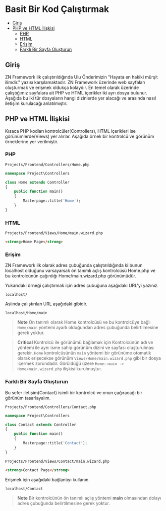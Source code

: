 # Basit Bir Kod Çalıştırmak

- [Giriş](#giris)
- [PHP ve HTML İlişkisi](#php-ve-html-iliskisi)
    - [PHP](#php-ve-html-iliskisi-php)
    - [HTML](#php-ve-html-iliskisi-html)
    - [Erişim](#php-ve-html-iliskisi-erisim)
    - [Farklı Bir Sayfa Oluşturun](#php-ve-html-iliskisi-farkli-bir-sayfa-olusturun)


## Giriş <a name="giris"></a>

ZN Framework ilk çalıştırıldığında Ulu Önderimizin "Hayata en hakiki mürşit ilimdir." yazısı karşılamaktadır. ZN Framework üzerinde web sayfaları oluşturmak ve erişmek oldukça kolaydır. En temel olarak üzerinde çalıştığımız sayfalara ait PHP ve HTML içerikler iki ayrı dosya bulunur. Aşağıda bu iki tür dosyaların hangi dizinlerde yer alacağı ve arasında nasıl iletişim kurulacağı anlatılmıştır.


## PHP ve HTML İlişkisi <a name="php-ve-html-iliskisi"></a>

Kısaca PHP kodları kontrolcüler(Controllers), HTML içerikleri ise görünümlerde(Views) yer alırlar. Aşağıda örnek bir kontrolcü ve görünüm örneklerine yer verilmiştir.

### PHP <a name="php-ve-html-iliskisi-php"></a>

```shell
Projects/Frontend/Controllers/Home.php
```

```php
namespace Project\Controllers

class Home extends Controller
{
    public function main()
    {
        Masterpage::title('Home');
    }
}
```

### HTML <a name="php-ve-html-iliskisi-html"></a>

```shell
Projects/Frontend/Views/Home/main.wizard.php
```

```html
<strong>Home Page</strong>
```
 
### Erişim <a name="php-ve-html-iliskisi-erisim"></a>

ZN Framework ilk olarak adres çubuğunda çalıştırıldığında ki bunun localhost olduğunu varsayarsak ön tanımlı açlış kontrolcüsü Home.php ve bu kontrolcünün çağırdığı Home/main.wizard.php görünümüdür. 

Yukarıdaki örneği çalıştırmak için adres çubuğuna aşağıdaki URL'yi yazınız.

```shell
localhost/
```

Aslında çalıştırılan URL aşağıdaki gibidir.

```shell
localhost/Home/main
```

> **Note**
> Ön tanımlı olarak Home kontrolcüsü ve bu kontrolcüye bağlı `Home/main` yöntemi ayarlı olduğundan adres çubuğunda belirtilmesine gerek yoktur.

> **Critical**
> Kontrolcü ile görünümü bağlamak için Kontrolcünün adı ve yöntemi ile aynı isme sahip görünüm dizini ve sayfası oluşturulması gerekir. 
> `Home` kontrolcüsünün `main` yöntemi bir görünüme otomatik olarak erişecekse görünüm `Views/Home/main.wizard.php` gibi bir dosya içermek zorundadır.
> Görüldüğü üzere `Home::main -> Home/main.wizard.php` ilişkisi kurulmuştur.

### Farklı Bir Sayfa Oluşturun <a name="php-ve-html-iliskisi-farkli-bir-sayfa-olusturun"></a>

Bu sefer iletişim(Contact) isimli bir kontrolcü ve onun çağıracağı bir görünüm tasarlayalım.

```shell
Projects/Frontend/Controllers/Contact.php
```

```php
namespace Project\Controllers

class Contact extends Controller
{
    public function main()
    {
        Masterpage::title('Contact');
    }
}
```

```shell
Projects/Frontend/Views/Contact/main.wizard.php
```

```html
<strong>Contact Page</strong>
```

Erişmek için aşağıdaki bağlantıyı kullanın.

```shell
localhost/Contact
```

> **Note**
> Bir kontrolcünün ön tanımlı açlış yöntemi <b>main</b> olmasından dolayı adres çubuğunda belirtilmesine gerek yoktur.

